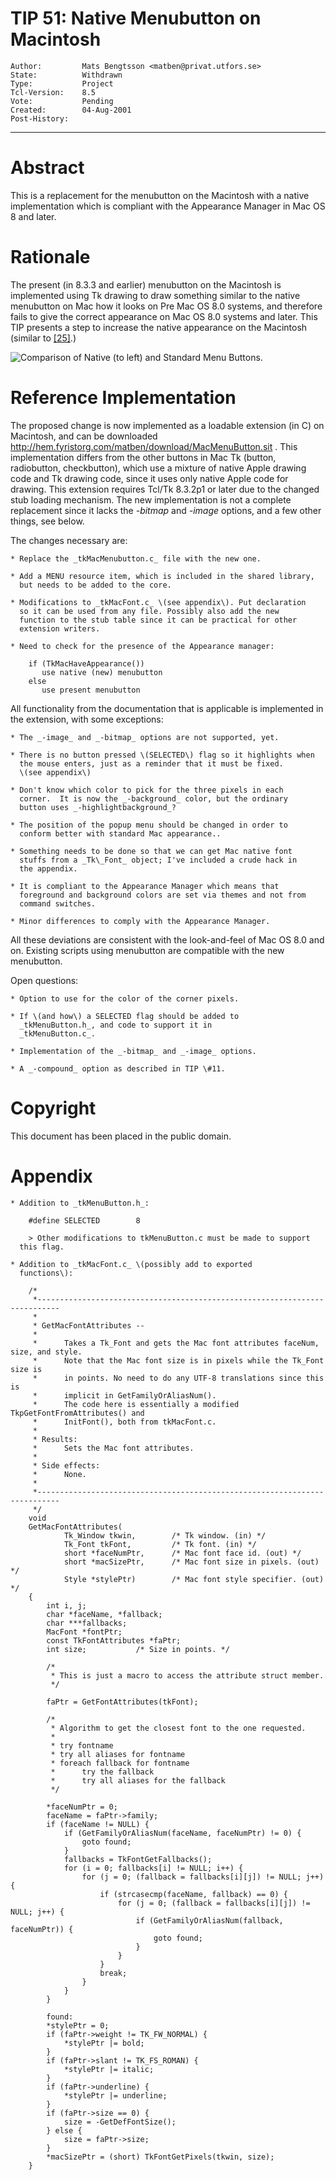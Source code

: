 # TIP 51: Native Menubutton on Macintosh
	Author:         Mats Bengtsson <matben@privat.utfors.se>
	State:          Withdrawn
	Type:           Project
	Tcl-Version:    8.5
	Vote:           Pending
	Created:        04-Aug-2001
	Post-History:
-----

# Abstract

This is a replacement for the menubutton on the Macintosh with a
native implementation which is compliant with the Appearance Manager
in Mac OS 8 and later.

# Rationale

The present \(in 8.3.3 and earlier\) menubutton on the Macintosh is
implemented using Tk drawing to draw something similar to the native
menubutton on Mac how it looks on Pre Mac OS 8.0 systems, and
therefore fails to give the correct appearance on Mac OS 8.0 systems
and later. This TIP presents a step to increase the native appearance
on the Macintosh \(similar to [[25]](25.md).\)

![Comparison of Native (to left) and Standard Menu Buttons.](../assets/51compare.gif)

# Reference Implementation

The proposed change is now implemented as a loadable extension \(in C\)
on Macintosh, and can be downloaded
<http://hem.fyristorg.com/matben/download/MacMenuButton.sit> . This
implementation differs from the other buttons in Mac Tk \(button,
radiobutton, checkbutton\), which use a mixture of native Apple drawing
code and Tk drawing code, since it uses only native Apple code for
drawing.  This extension requires Tcl/Tk 8.3.2p1 or later due to the
changed stub loading mechanism. The new implementation is not a
complete replacement since it lacks the _-bitmap_ and _-image_
options, and a few other things, see below.

The changes necessary are:

    * Replace the _tkMacMenubutton.c_ file with the new one.

    * Add a MENU resource item, which is included in the shared library,
      but needs to be added to the core.

    * Modifications to _tkMacFont.c_ \(see appendix\). Put declaration
      so it can be used from any file. Possibly also add the new
      function to the stub table since it can be practical for other
      extension writers.

    * Need to check for the presence of the Appearance manager:

		if (TkMacHaveAppearance()) 
		   use native (new) menubutton 
		else 
		   use present menubutton

All functionality from the documentation that is applicable is
implemented in the extension, with some exceptions:

    * The _-image_ and _-bitmap_ options are not supported, yet.
    
    * There is no button pressed \(SELECTED\) flag so it highlights when
      the mouse enters, just as a reminder that it must be fixed.
      \(see appendix\)
        
    * Don't know which color to pick for the three pixels in each
      corner.  It is now the _-background_ color, but the ordinary
      button uses _-highlightbackground_?
    
    * The position of the popup menu should be changed in order to
      conform better with standard Mac appearance..
    
    * Something needs to be done so that we can get Mac native font
      stuffs from a _Tk\_Font_ object; I've included a crude hack in
      the appendix.
        
    * It is compliant to the Appearance Manager which means that
      foreground and background colors are set via themes and not from
      command switches.

    * Minor differences to comply with the Appearance Manager.

All these deviations are consistent with the look-and-feel of Mac OS
8.0 and on. Existing scripts using menubutton are compatible with the
new menubutton.

Open questions: 

    * Option to use for the color of the corner pixels.

    * If \(and how\) a SELECTED flag should be added to
      _tkMenuButton.h_, and code to support it in
      _tkMenuButton.c_.

    * Implementation of the _-bitmap_ and _-image_ options.

    * A _-compound_ option as described in TIP \#11.

# Copyright

This document has been placed in the public domain.

# Appendix

    * Addition to _tkMenuButton.h_:

		#define SELECTED		8

	    > Other modifications to tkMenuButton.c must be made to support
      this flag.

    * Addition to _tkMacFont.c_ \(possibly add to exported
      functions\):

		/*
		 *---------------------------------------------------------------------------
		 *
		 * GetMacFontAttributes -- 
		 *
		 *      Takes a Tk_Font and gets the Mac font attributes faceNum, size, and style.
		 *      Note that the Mac font size is in pixels while the Tk_Font size is
		 *      in points. No need to do any UTF-8 translations since this is
		 *      implicit in GetFamilyOrAliasNum().
		 *      The code here is essentially a modified TkpGetFontFromAttributes() and
		 *      InitFont(), both from tkMacFont.c.
		 *
		 * Results:
		 *      Sets the Mac font attributes.
		 *
		 * Side effects:
		 *      None.
		 *
		 *---------------------------------------------------------------------------
		 */
		void
		GetMacFontAttributes(
		        Tk_Window tkwin,        /* Tk window. (in) */
		        Tk_Font tkFont,         /* Tk font. (in) */
		        short *faceNumPtr,      /* Mac font face id. (out) */
		        short *macSizePtr,      /* Mac font size in pixels. (out) */
		        Style *stylePtr)        /* Mac font style specifier. (out) */
		{
		    int i, j;
		    char *faceName, *fallback;
		    char ***fallbacks;
		    MacFont *fontPtr;
		    const TkFontAttributes *faPtr;
		    int size;           /* Size in points. */
		        
		    /*
		     * This is just a macro to access the attribute struct member.
		     */
		     
		    faPtr = GetFontAttributes(tkFont);
		
		    /*
		     * Algorithm to get the closest font to the one requested.
		     *
		     * try fontname
		     * try all aliases for fontname
		     * foreach fallback for fontname
		     *      try the fallback
		     *      try all aliases for the fallback
		     */
		     
		    *faceNumPtr = 0;
		    faceName = faPtr->family;
		    if (faceName != NULL) {
		        if (GetFamilyOrAliasNum(faceName, faceNumPtr) != 0) {
		            goto found;
		        }
		        fallbacks = TkFontGetFallbacks();
		        for (i = 0; fallbacks[i] != NULL; i++) {
		            for (j = 0; (fallback = fallbacks[i][j]) != NULL; j++) {
		                if (strcasecmp(faceName, fallback) == 0) {
		                    for (j = 0; (fallback = fallbacks[i][j]) != NULL; j++) {
		                        if (GetFamilyOrAliasNum(fallback, faceNumPtr)) {
		                            goto found;
		                        }
		                    }
		                }
		                break;
		            }
		        }
		    }
		    
		    found:    
		    *stylePtr = 0;
		    if (faPtr->weight != TK_FW_NORMAL) {
		        *stylePtr |= bold;
		    }
		    if (faPtr->slant != TK_FS_ROMAN) {
		        *stylePtr |= italic;
		    }
		    if (faPtr->underline) {
		        *stylePtr |= underline;
		    }
		    if (faPtr->size == 0) {
		        size = -GetDefFontSize();
		    } else {
		        size = faPtr->size;
		    }
		    *macSizePtr = (short) TkFontGetPixels(tkwin, size);
		}

